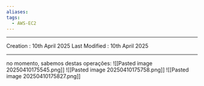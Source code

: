 ```yaml
---
aliases: 
tags:
  - AWS-EC2
---
```

---
Creation : 10th April 2025
Last Modified : 10th April 2025
___
no momento, sabemos destas operações:
![[Pasted image 20250410175545.png]]
![[Pasted image 20250410175758.png]]
![[Pasted image 20250410175827.png]]

